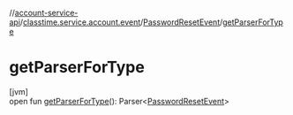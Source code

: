 //[account-service-api](../../../index.md)/[classtime.service.account.event](../index.md)/[PasswordResetEvent](index.md)/[getParserForType](get-parser-for-type.md)

# getParserForType

[jvm]\
open fun [getParserForType](get-parser-for-type.md)(): Parser&lt;[PasswordResetEvent](index.md)&gt;
